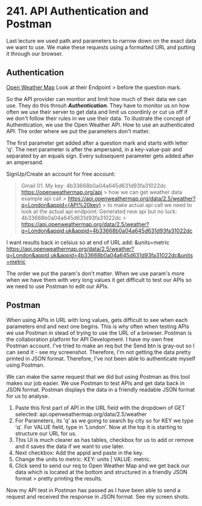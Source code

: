 # 241. API Authentication and Postman

Last lecture we used path and parameters to narrow down on the exact data we want to use. We make these requests using a formatted URL and putting it through our browser.

## Authentication

[Open Weather Map](https://openweathermap.org/api)
Look at their Endpoint > before the question mark.

So the API provider can montior and limit how much of their data we can use. They do this throuh **_Authentication_**. They have to monitor us on how often we use their server to get data and limit us coordinly or cut us off if we don't follow their rules in we use their data. To illustrate the concept of Authentication, we use the Open Weather API.
How to use an authenticated API. The order where we put the parameters don't matter.

The first parameter get added after a question mark and starts with letter 'q'. The next parameter is after the ampersand, in a key-value-pair and separated by an equals sign. Every subsequent parameter gets added after an ampersand.

SignUp/Create an account for free account:
> Gmail 01.
> My key: 4b33668b0a04a645d631d93fa31022dc
> https://openweathermap.org/api > how we can get weather data
> example api call > https://api.openweathermap.org/data/2.5/weather?q=London&appid={API%20key} > to make actual api call we need to look at the actual api endpoint: 
> Generated new api but no luck: 4b33668b0a04a645d631d93fa31022dc > https://api.openweathermap.org/data/2.5/weather?q=London&appid,uk&appid=4b33668b0a04a645d631d93fa31022dc

I want results back in celsius so at end of URL add: &units=metric
https://api.openweathermap.org/data/2.5/weather?q=London&appid,uk&appid=4b33668b0a04a645d631d93fa31022dc&units=metric

The order we put the param's don't matter. When we use param's more when we have them with very long values it get difficult to test our APIs so we need to use Postman to edit our APIs.

## Postman

When using APIs in URL with long values, gets difficult to see when each parameters end and next one begins. This is why often when testing APIs we use Postman in stead of trying to use the URL of a browser.
Postman is the collaboration platform for API Development.
I have my own free Postman account. I've tried to make an req but the Send btn is gray-out so I can send it - see my screenshot. Therefore, I'm not getting the data pretty printed in JSON format. Therefore, I've not been able to authenticate myself using Postman.

We can make the same request that we did but using Postman as this tool makes our job easier.
We use Postman to test APIs and get data back in JSON format. Postman displays the data in a friendly readable JSON format for us to analyse.

1. Paste this first part of API in the URL field with the dropdown of GET selected: api.openweathermap.org/data/2.5/weather
2. For Parameters, its 'q' as we going to search by city so for KEY we type 'q'. For VALUE field, type in 'London'. Now at the top it is starting to structure our URL for us.
3. This UI is much clearer as has tables, checkbox for us to add or remove and it saves the data if we want to use later.
4. Next checkbox: Add the appid and paste in the key.
5. Change the units to metric: KEY: units | VALUE: metric.
6. Click send to send our req to Open Weather Map and we get back our data which is located at the bottom and structured in a friendly JSON format > pretty printing the results.

Now my API test in Postman has passed as I have been able to send a request and received the response in JSON format. See my screen shots.
